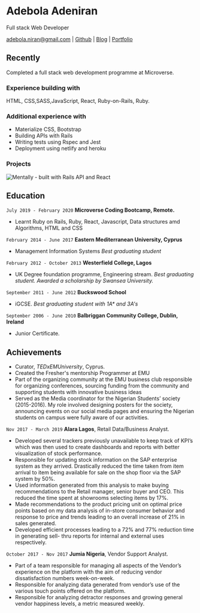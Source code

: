 
# Adebola Adeniran
Full stack Web Developer

<div id="webaddress">
<a href="adebola.niran@gmail.com">adebola.niran@gmail.com</a>
| <a href="https://github.com/onedebos">Github</a>
| <a href="https://onedebos.wordpress.com">Blog</a>
  | <a href="https://onedebos.github.io/my-portfolio/">Portfolio</a>
</div>


## Recently

Completed a full stack web development programme at Microverse.

### Experience building with

HTML, CSS,SASS,JavaScript, React, Ruby-on-Rails, Ruby.

### Additional experience with

- Materialize CSS, Bootstrap
- Building APIs with Rails
- Writing tests using Rspec and Jest
- Deployment using netlify and heroku

### Projects
![Mentally - built with Rails API and React](https://res.cloudinary.com/onedebeos/image/upload/f_auto,q_auto/v1582185345/personal-portfolio/app_screenshot_mvkavi.png)

## Education

`July 2019 - February 2020`
__Microverse Coding Bootcamp, Remote.__
- Learnt Ruby on Rails, Ruby, React, Javascript, Data structures amd Algorithms, HTML and CSS

`February 2014 - June 2017`
__Eastern Mediterranean University, Cyprus__
- Management Information Systems
*Best graduating student*

`February 2012 - October 2013`
__Westerfield College, Lagos__
- UK Degree foundation programme, Engineering stream.
*Best graduating student. Awarded a scholarship by Swansea University.*

`September 2011 - June 2012`
__Buckswood School__
- iGCSE.
*Best graduating student with 1A\* and 3A's*


`September 2006 - June 2010`
__Balbriggan Community College, Dublin, Ireland__
- Junior Certificate.


## Achievements
- Curator, *TEDxEMUniversity*, Cyprus.
- Created the Fresher's mentorship Programmer at EMU
- Part of the organizing community at the EMU business club responsible for organizing
conferences, sourcing funding from the community and supporting students with innovative business ideas
- Served as the Media coordinator for the Nigerian Students’ society (2015-2016). My role
involved designing posters for the society, announcing events on our social media pages and
ensuring the Nigerian students on campus were fully aware of our activities.


`Nov 2017 - March 2019`
__Alara Lagos__, Retail Data/Business Analyst.
- Developed several trackers previously unavailable to keep track of KPI’s which was then
used to create dashboards and reports with better visualization of stock performance.
- Responsible for updating stock information on the SAP enterprise system as they arrived.
Drastically reduced the time taken from item arrival to item being available for sale on the
shop floor via the SAP system by 50%.
- Used information generated from this analysis to make buying recommendations to the
Retail manager, senior buyer and CEO. This reduced the time spent at showrooms selecting
items by 17%.
- Made recommendations to the product pricing unit on optimal price points based on my
data analysis of in-store consumer behavior and response to price and trends leading to an
overall increase of 21% in sales generated.
- Developed efficient processes leading to a 72% and 77% reduction time in generating sell-
thru reports for internal and external uses respectively.

`October 2017 - Nov 2017`
__Jumia Nigeria__, Vendor Support Analyst.
- Part of a team responsible for managing all aspects of the Vendor’s experience on the platform with the aim of reducing vendor dissatisfaction numbers week-on-week.
- Responsible for analyzing data generated from vendor’s use of the various touch points offered on the platform.
- Responsible for analyzing detractor responses and growing general vendor happiness levels, a metric measured weekly.



<!-- ### Footer

Last updated: January 2020 -->



